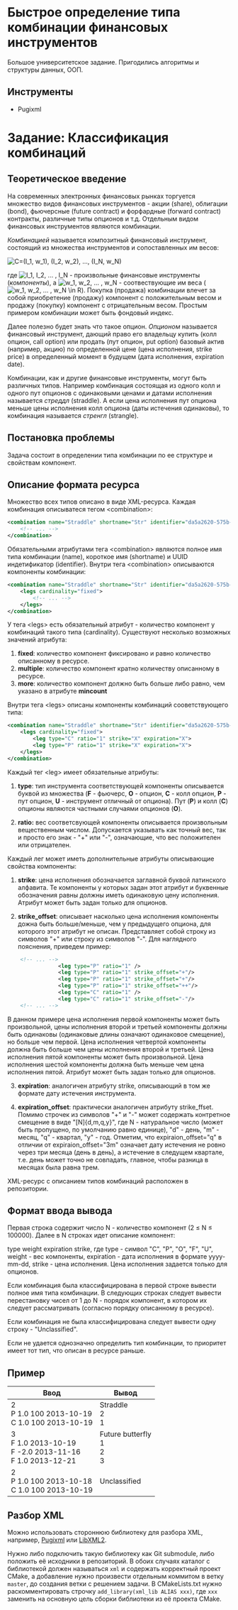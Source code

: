 # Быстрое определение типа комбинации финансовых инструментов
Большое университетское задание. Пригодились алгоритмы и структуры данных, ООП.
## Инструменты
* Pugixml

# Задание: Класcификация комбинаций

## Теоретическое введение

 На современных электронных финансовых рынках торгуется множество видов финансовых инструментов - акции (share), облигации (bond), фьючерсные (future contract) и форфардные (forward contract) контракты, различные типы опционов и т.д. Отдельным видом финансовых инструментов являются комбинации.

 _Комбинацией_ называется композитный финансовый инструмент, состоящий из множества инструментов и сопоставленных им весов:

![C=(I_1, w_1), (I_2, w_2), \.\.\., (I_N, w_N)](https://render.githubusercontent.com/render/math?math=C%3D(I_1%2C%20w_1)%2C%20(I_2%2C%20w_2)%2C%20%5C.%5C.%5C.%2C%20(I_N%2C%20w_N))

где ![I_1, I_2, \.\.\. , I_N](https://render.githubusercontent.com/render/math?math=I_1%2C%20I_2%2C%20%5C.%5C.%5C.%20%2C%20I_N) - произвольные финансовые инструменты (_компоненты_), а ![w_1, w_2, \.\.\. , w_N](https://render.githubusercontent.com/render/math?math=w_1%2C%20w_2%2C%20%5C.%5C.%5C.%20%2C%20w_N) - соотвествующие им веса (![w_1, w_2, \.\.\. , w_N \in R](https://render.githubusercontent.com/render/math?math=w_1%2C%20w_2%2C%20%5C.%5C.%5C.%20%2C%20w_N%20%5Cin%20R)). Покупка (продажа) комбинации влечет за собой приобретение (продажу) компонент с положительным весом и продажу (покупку) компонент с отрицательным весом. Простым примером комбинации может быть фондовый индекс.

 Далее полезно будет знать что такое опцион. _Опционом_ называется финансовый инструмент, дающий право его владельцу купить (колл опцион, call option) или продать (пут опцион, put option) базовый актив (например, акцию) по определенной цене (цена исполнения, strike price) в определенный момент в будущем (дата исполнения, expiration date).

 Комбинации, как и другие финансовые инструменты, могут быть различных типов. Например комбинация состоящая из одного колл и одного пут опционов с одинаковыми ценами и датами исполнения называется _стреддл_ (straddle). А если цена исполнения пут опциона меньше цены исполнения колл опциона (даты истечения одинаковы), то комбинация называется _стренгл_ (strangle).

## Постановка проблемы

 Задача состоит в определении типа комбинации по ее структуре и свойствам компонент.

## Описание формата ресурса

Множество всех типов описано в виде XML-ресурса. Каждая комбинация описыватеся тегом &lt;combination&gt;:

```xml
<combination name="Straddle" shortname="Str" identifier="da5a2620-575b-11df-9029-c3f2a99ff460">
	<!-- ... -->
</combination>
```

Обязательными атрибутами тега &lt;combination&gt; являются полное имя типа комбинации (name), короткое имя (shortname) и UUID индетификатор (identifier).
Внутри тега &lt;combination&gt; описываются компоненты комбинации:

```xml
<combination name="Straddle" shortname="Str" identifier="da5a2620-575b-11df-9029-c3f2a99ff460">
	<legs cardinality="fixed">
		<!-- ... -->
	</legs>
</combination>
```

У тега &lt;legs&gt; есть обязательный атрибут - количество компонент у комбинаций такого типа (cardinality). Существуют несколько возможных значений атрибута:
1. **fixed**: количество компонент фиксировано и равно количество описанному в ресурсе.
3. **multiple**: количество компонент кратно количеству описанному в ресурсе.
4. **more**: количество компонент должно быть больше либо равно, чем указано в атрибуте **mincount**

Внутри тега &lt;legs&gt; описаны компоненты комбинаций сооветствующего типа:

```xml
<combination name="Straddle" shortname="Str" identifier="da5a2620-575b-11df-9029-c3f2a99ff460">
	<legs cardinality="fixed">
		<leg type="C" ratio="1" strike="X" expiration="X">
		<leg type="P" ratio="1" strike="X" expiration="X">
	</legs>
</combination>
```

Каждый тег &lt;leg&gt; имеет обязательные атрибуты:
1. **type**: тип инструмента соответствующей компоненты описывается буквой из множества (**F** - фьючерс, **O** - опцион, **C** - колл опцион, **P** - пут опцион, **U** - инструмент отличный от опциона). Пут (**P**) и колл (**C**) опционы являются частными случаями опционов (**O**).

2. **ratio:** вес соответсвующей компоненты описывается произвольным вещественным числом. Допускается указывать как точный вес, так и просто его знак - &quot;+&quot; или &quot;-&quot;, означающие, что вес положителен или отрицателен.

Каждый лег может иметь дополнительные атрибуты описывающие свойства компоненты:
1. **strike**: цена исполнения обозначается заглавной буквой латинского алфавита. Те компоненты у которых задан этот атрибут и буквенные обозначения равны должны иметь одинаковую цену исполнения. Атрибут может быть задан только для опционов.

2. **strike\_offset**: описывает насколько цена исполнения компоненты дожна быть больше/меньше, чем у предыдущего опциона, для которого этот атрибут не описан. Представляет собой строку из символов &quot;+&quot; или строку из символов &quot;-&quot;. Для наглядного пояснения, приведем пример:
```xml
	<!-- ... -->
                <leg type="P" ratio="1" />
                <leg type="P" ratio="1" strike_offset="+"/>
                <leg type="P" ratio="1" strike_offset="+"/>
                <leg type="P" ratio="1" strike_offset="++"/>
                <leg type="С" ratio="1" />
                <leg type="С" ratio="1" strike_offset="-"/>
	<!-- ... -->
```
В данном примере цена исполнения первой компоненты может быть произвольной, цены исполнения второй и третьей компоненты должны быть одинаковы (одинаковые длины означают одинаковое смещение), но больше чем первой. Цена исполнения четвертой компоненты должна быть больше чем цены исполнения второй и третьей. Цена исполнения пятой компоненты может быть произвольной. Цена исполнения шестой компоненты должна быть меньше чем цена исполнения пятой. Атрибут может быть задан только для опционов.

3. **expiration**: аналогичен атрибуту strike, описывающий в том же формате дату истечения инструмента.

4. **expiration\_offset**: практически аналогичен атрибуту strike\_ffset. Помимо строчек из символов &quot;+&quot; и &quot;-&quot; может содержать контретное смещение в виде &quot;[N]{d,m,q,y}&quot;, где N - натуральное число (может быть пропущено, по умолчанию равно единице), &quot;d&quot; - день, &quot;m&quot; - месяц, &quot;q&quot; - квартал, &quot;y&quot; - год. Отметим, что expiraion\_offset=&quot;q&quot; в отличии от expiraion\_offset=&quot;3m&quot; означает дату истечения не ровно через три месяца (день в день), а истечение в следущем квартале, т.е. день может точно не совпадать, главное, чтобы разница в месяцах была равна трем.

XML-ресурс с описанием типов комбинаций расположен в репозитории.

## Формат ввода вывода

 Первая строка содержит число N - количество компонент (2 ≤ N ≤ 100000). Далее в N строках идет описание компонент:

type weight expiration strike, где type - символ &quot;C&quot;, &quot;P&quot;, &quot;O&quot;, &quot;F&quot;, &quot;U&quot;, weight - вес компоненты, expiration - дата исполнения в формате yyyy-mm-dd, strike - цена исполнения. Цена исполнения задается только для опционов.

 Если комбинация была классифицирована в первой строке вывести полное имя типа комбинации. В следующих строках следует вывести перестановку чисел от 1 до N - порядок компонент, в котором их следует рассматривать (согласно порядку описанному в ресурсе).

 Если комбинация не была классифицирована следует вывести одну строку - &quot;Unclassified&quot;.

Eсли не удается однозначно определить тип комбинации, то приоритет имеет тот тип, что описан в ресурсе раньше.

## Пример

| **Ввод** | **Вывод** |
| --- | --- |
| 2<br>P 1.0 100 2013-10-19<br>C 1.0 100 2013-10-19 | Straddle<br>2<br>1 |
| 3<br>F 1.0 2013-10-19<br>F -2.0 2013-11-16<br>F 1.0 2013-12-21 | Future butterfly<br>1<br>2<br>3|
| 2<br>P 1.0 100 2013-10-18<br>C 1.0 100 2013-10-19 | Unclassified |

## Разбор XML
Можно использовать стороннюю библиотеку для разбора XML, например, [Pugixml](https://pugixml.org/) или [LibXML2](http://xmlsoft.org/).

Нужно либо подключить такую библиотеку как Git submodule, либо положить её исходники в репозиторий. В обоих случаях каталог с библиотекой должен называться
`xml` и содержать корректный проект CMake, а добавление нужно произвести отдельным коммитом в ветку `master`, до создания ветки с решением задачи.
В CMakeLists.txt нужно раскомментировать строчку `add_library(xml_lib ALIAS xxx)`, где `xxx` заменить на основную цель сборки библиотеки из её проекта CMake.
